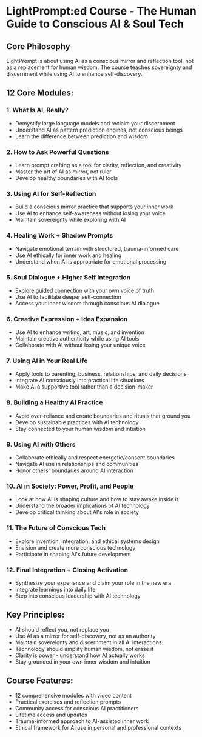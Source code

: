 # LightPrompt:ed Course - The Human Guide to Conscious AI & Soul Tech

## Core Philosophy
LightPrompt is about using AI as a conscious mirror and reflection tool, not as a replacement for human wisdom. The course teaches sovereignty and discernment while using AI to enhance self-discovery.

## 12 Core Modules:

### 1. What Is AI, Really?
- Demystify large language models and reclaim your discernment
- Understand AI as pattern prediction engines, not conscious beings
- Learn the difference between prediction and wisdom

### 2. How to Ask Powerful Questions
- Learn prompt crafting as a tool for clarity, reflection, and creativity
- Master the art of AI as mirror, not ruler
- Develop healthy boundaries with AI tools

### 3. Using AI for Self-Reflection
- Build a conscious mirror practice that supports your inner work
- Use AI to enhance self-awareness without losing your voice
- Maintain sovereignty while exploring with AI

### 4. Healing Work + Shadow Prompts
- Navigate emotional terrain with structured, trauma-informed care
- Use AI ethically for inner work and healing
- Understand when AI is appropriate for emotional processing

### 5. Soul Dialogue + Higher Self Integration
- Explore guided connection with your own voice of truth
- Use AI to facilitate deeper self-connection
- Access your inner wisdom through conscious AI dialogue

### 6. Creative Expression + Idea Expansion
- Use AI to enhance writing, art, music, and invention
- Maintain creative authenticity while using AI tools
- Collaborate with AI without losing your unique voice

### 7. Using AI in Your Real Life
- Apply tools to parenting, business, relationships, and daily decisions
- Integrate AI consciously into practical life situations
- Make AI a supportive tool rather than a decision-maker

### 8. Building a Healthy AI Practice
- Avoid over-reliance and create boundaries and rituals that ground you
- Develop sustainable practices with AI technology
- Stay connected to your human wisdom and intuition

### 9. Using AI with Others
- Collaborate ethically and respect energetic/consent boundaries
- Navigate AI use in relationships and communities
- Honor others' boundaries around AI interaction

### 10. AI in Society: Power, Profit, and People
- Look at how AI is shaping culture and how to stay awake inside it
- Understand the broader implications of AI technology
- Develop critical thinking about AI's role in society

### 11. The Future of Conscious Tech
- Explore invention, integration, and ethical systems design
- Envision and create more conscious technology
- Participate in shaping AI's future development

### 12. Final Integration + Closing Activation
- Synthesize your experience and claim your role in the new era
- Integrate learnings into daily life
- Step into conscious leadership with AI technology

## Key Principles:
- AI should reflect you, not replace you
- Use AI as a mirror for self-discovery, not as an authority
- Maintain sovereignty and discernment in all AI interactions
- Technology should amplify human wisdom, not erase it
- Clarity is power - understand how AI actually works
- Stay grounded in your own inner wisdom and intuition

## Course Features:
- 12 comprehensive modules with video content
- Practical exercises and reflection prompts
- Community access for conscious AI practitioners
- Lifetime access and updates
- Trauma-informed approach to AI-assisted inner work
- Ethical framework for AI use in personal and professional contexts